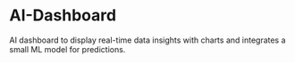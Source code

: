 # AI-Dashboard
AI dashboard to display real-time data insights with charts and integrates a small ML model for predictions.
